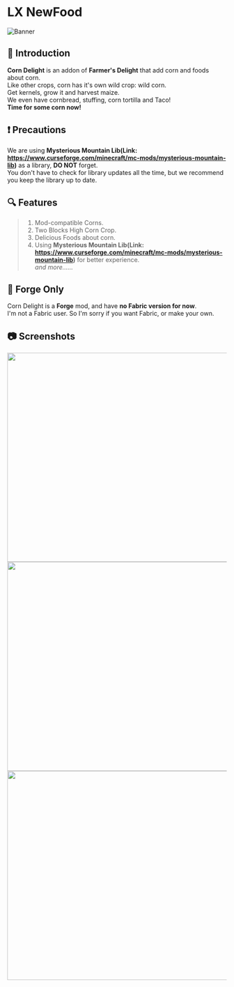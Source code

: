 # **LX NewFood**    
![Banner](https://s2.loli.net/2022/02/10/jpCoI1iSTamQNed.png)  
## :corn: **Introduction**  
**Corn Delight** is an addon of **Farmer's Delight** that add corn and foods about corn.  
Like other crops, corn has it's own wild crop: wild corn.  
Get kernels, grow it and harvest maize.  
We even have cornbread, stuffing, corn tortilla and Taco!  
**Time for some corn now!**  
   
## :exclamation: **Precautions**
We are using **Mysterious Mountain Lib(Link: https://www.curseforge.com/minecraft/mc-mods/mysterious-mountain-lib)** as a library, **DO NOT** forget.  
You don't have to check for library updates all the time, but we recommend you keep the library up to date.
   
## :mag: **Features**  
> 1. Mod-compatible Corns.  
> 2. Two Blocks High Corn Crop.
> 3. Delicious Foods about corn.  
> 4. Using **Mysterious Mountain Lib(Link: https://www.curseforge.com/minecraft/mc-mods/mysterious-mountain-lib)** for better experience.  
> *and more……*
  
## :hammer: **Forge Only**  
Corn Delight is a **Forge** mod, and have **no Fabric version for now**.  
I'm not a Fabric user. So I'm sorry if you want Fabric, or make your own.

## :camera: **Screenshots**
<img src="https://s2.loli.net/2022/02/10/UzqMYHQKAgIGlBy.png" width="854" height="480">
<img src="https://s2.loli.net/2022/02/10/SFVZP3Lrvb52aMG.png" width="854" height="480">
<img src="https://s2.loli.net/2022/02/10/qf8dnNUchja9YF7.png" width="854" height="480">
